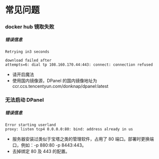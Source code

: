 # 常见问题

### docker hub 镜取失败

##### 错误信息

```
Retrying in3 seconds

download failed after attempts=6: dial tp 108.160.170.44:443: connect: connection refused
```

- 请开启魔法
- 使用国内镜像源，DPanel 的国内镜像地址为 ccr.ccs.tencentyun.com/donknap/dpanel:latest

### 无法启动 DPanel 

##### 错误信息

```
Error starting userland
proxy: listen tcp4 0.0.0.0:80: bind: address already in us
```

- 服务器安装过类似于宝塔之类的管理软件，占用了 80 端口。部署时更换端口，例如：-p 880:80 -p 8443:443。
- 去掉绑定 80 及 443 的配置。